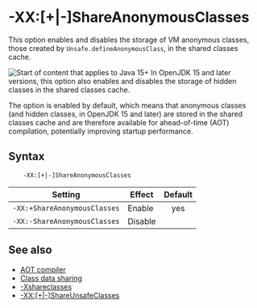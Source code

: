 <!--
* Copyright (c) 2017, 2021 IBM Corp. and others
*
* This program and the accompanying materials are made
* available under the terms of the Eclipse Public License 2.0
* which accompanies this distribution and is available at
* https://www.eclipse.org/legal/epl-2.0/ or the Apache
* License, Version 2.0 which accompanies this distribution and
* is available at https://www.apache.org/licenses/LICENSE-2.0.
*
* This Source Code may also be made available under the
* following Secondary Licenses when the conditions for such
* availability set forth in the Eclipse Public License, v. 2.0
* are satisfied: GNU General Public License, version 2 with
* the GNU Classpath Exception [1] and GNU General Public
* License, version 2 with the OpenJDK Assembly Exception [2].
*
* [1] https://www.gnu.org/software/classpath/license.html
* [2] http://openjdk.java.net/legal/assembly-exception.html
*
* SPDX-License-Identifier: EPL-2.0 OR Apache-2.0 OR GPL-2.0 WITH
* Classpath-exception-2.0 OR LicenseRef-GPL-2.0 WITH Assembly-exception
-->

# -XX:[+|-]ShareAnonymousClasses

This option enables and disables the storage of VM anonymous classes, those created by `Unsafe.defineAnonymousClass`, in the shared classes cache. 

![Start of content that applies to Java 15+](cr/java15plus.png) In OpenJDK 15 and later versions, this option also enables and disables the storage of hidden classes in the shared classes cache.

The option is enabled by default, which means that anonymous classes (and hidden classes, in OpenJDK 15 and later) are stored in the shared classes cache and are therefore available for ahead-of-time (AOT) compilation, potentially improving startup performance.

## Syntax

        -XX:[+|-]ShareAnonymousClasses

| Setting                      | Effect  | Default                                                                        |
|------------------------------|---------|:------------------------------------------------------------------------------:|
| `-XX:+ShareAnonymousClasses` | Enable  | <i class="fa fa-check" aria-hidden="true"></i><span class="sr-only">yes</span> |
| `-XX:-ShareAnonymousClasses` | Disable |                                                                                |


## See also

- [AOT compiler](aot.md)
- [Class data sharing](shrc.md)
- [-Xshareclasses](xshareclasses.md)
- [-XX:[+|-]ShareUnsafeClasses](xxshareunsafeclasses.md)



<!-- ==== END OF TOPIC ==== xxshareanonymousclasses.md ==== -->
